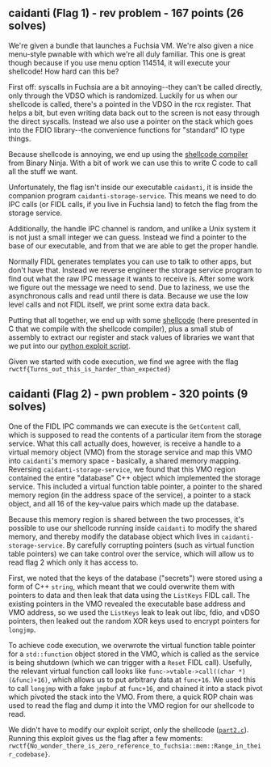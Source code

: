 ## caidanti (Flag 1) - rev problem - 167 points (26 solves)

We're given a bundle that launches a Fuchsia VM. We're also given a nice
menu-style pwnable with which we're all duly familiar. This one is great
though because if you use menu option 114514, it will execute your
shellcode! How hard can this be?

First off: syscalls in Fuchsia are a bit annoying--they can't be called
directly, only through the VDSO which is randomized. Luckily for us
when our shellcode is called, there's a pointed in the VDSO in the rcx
register. That helps a bit, but even writing data back out to the screen
is not easy through the direct syscalls. Instead we also use a pointer
on the stack which goes into the FDIO library--the convenience functions
for "standard" IO type things.

Because shellcode is annoying, we end up using the 
[shellcode compiler](https://scc.binary.ninja/) from Binary Ninja. With
a bit of work we can use this to write C code to call all
the stuff we want.

Unfortunately, the flag isn't inside our executable `caidanti`, it is
inside the companion program `caidanti-storage-service`. This means
we need to do IPC calls (or FIDL calls, if you live in Fuchsia land)
to fetch the flag from the storage service.

Additionally, the handle IPC channel is random, and unlike a Unix system it
is not just a small integer we can guess. Instead we find a pointer
to the base of our executable, and from that we are able to get the
proper handle.

Normally FIDL generates templates you can use to talk to other apps, but
don't have that. Instead we reverse engineer the storage service program
to find out what the raw IPC message it wants to receive is. After some
work we figure out the message we need to send. Due to laziness, we
use the asynchronous calls and read until there is data. Because we use the
low level calls and not FIDL itself, we print some extra data back.

Putting that all together, we end up with some [shellcode](part1.c)
(here presented in C that we compile with the shellcode compiler),
plus a small stub of assembly to extract our register and stack values of
libraries we want that we put into our [python exploit script](exploit.py).

Given we started with code execution, we find we agree with the flag
`rwctf{Turns_out_this_is_harder_than_expected}`

## caidanti (Flag 2) - pwn problem - 320 points (9 solves)

One of the FIDL IPC commands we can execute is the `GetContent` call, which is
supposed to read the contents of a particular item from the storage service.
What this call actually does, however, is receive a handle to a virtual memory
object (VMO) from the storage service and map this VMO into `caidanti`'s memory
space - basically, a shared memory mapping. Reversing
`caidanti-storage-service`, we found that this VMO region contained the entire
"database" C++ object which implemented the storage service. This included a
virtual function table pointer, a pointer to the shared memory region (in the
address space of the service), a pointer to a stack object, and all 16 of the
key-value pairs which made up the database.

Because this memory region is shared between the two processes, it's possible to
use our shellcode running inside `caidanti` to modify the shared memory, and
thereby modify the database object which lives in `caidanti-storage-service`.
By carefully corrupting pointers (such as virtual function table pointers) we
can take control over the service, which will allow us to read flag 2 which only
it has access to.

First, we noted that the keys of the database ("secrets") were stored using a
form of C++ `string`, which meant that we could overwrite them with pointers to
data and then leak that data using the `ListKeys` FIDL call. The existing
pointers in the VMO revealed the executable base address and VMO address, so we
used the `ListKeys` leak to leak out libc, fdio, and vDSO pointers, then leaked
out the random XOR keys used to encrypt pointers for `longjmp`.

To achieve code execution, we overwrote the virtual function table pointer for a
`std::function` object stored in the VMO, which is called as the service is
being shutdown (which we can trigger with a `Reset` FIDL call). Usefully, the
relevant virtual function call looks like `func->vtable->call((char
*)(&func)+16)`, which allows us to put arbitrary data at `func+16`. We used this
to call `longjmp` with a fake `jmpbuf` at `func+16`, and chained it into a stack
pivot which pivoted the stack into the VMO. From there, a quick ROP chain was
used to read the flag and dump it into the VMO region for our shellcode to read.

We didn't have to modify our exploit script, only the shellcode
([`part2.c`](part2.c)). Running this exploit gives us the flag after a few
moments:
`rwctf{No_wonder_there_is_zero_reference_to_fuchsia::mem::Range_in_their_codebase}`.
